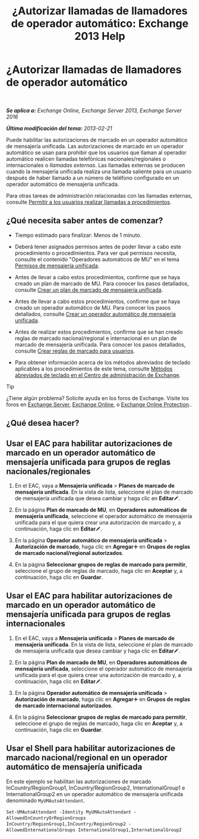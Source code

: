 ﻿---
title: '¿Autorizar llamadas de llamadores de operador automático: Exchange 2013 Help'
TOCTitle: ¿Autorizar llamadas de llamadores de operador automático
ms:assetid: c6c94fad-64df-44aa-a198-980f017ef716
ms:mtpsurl: https://technet.microsoft.com/es-es/library/Bb691238(v=EXCHG.150)
ms:contentKeyID: 51406554
ms.date: 05/22/2018
mtps_version: v=EXCHG.150
ms.translationtype: MT
---

# ¿Autorizar llamadas de llamadores de operador automático

 

_**Se aplica a:** Exchange Online, Exchange Server 2013, Exchange Server 2016_

_**Última modificación del tema:** 2013-02-21_

Puede habilitar las autorizaciones de marcado en un operador automático de mensajería unificada. Las autorizaciones de marcado en un operador automático se usan para prohibir que los usuarios que llaman al operador automático realicen llamadas telefónicas nacionales/regionales o internacionales o *llamadas externas*. Las llamadas externas se producen cuando la mensajería unificada realiza una llamada saliente para un usuario después de haber llamado a un número de teléfono configurado en un operador automático de mensajería unificada.

Para otras tareas de administración relacionadas con las llamadas externas, consulte [Permitir a los usuarios realizar llamadas a procedimientos](allowing-users-to-make-calls-procedures-exchange-2013-help.md).

## ¿Qué necesita saber antes de comenzar?

  - Tiempo estimado para finalizar: Menos de 1 minuto.

  - Deberá tener asignados permisos antes de poder llevar a cabo este procedimiento o procedimientos. Para ver qué permisos necesita, consulte el contenido "Operadores automáticos de MU" en el tema [Permisos de mensajería unificada](unified-messaging-permissions-exchange-2013-help.md).

  - Antes de llevar a cabo estos procedimientos, confirme que se haya creado un plan de marcado de MU. Para conocer los pasos detallados, consulte [Crear un plan de marcado de mensajería unificada](create-a-um-dial-plan-exchange-2013-help.md).

  - Antes de llevar a cabo estos procedimientos, confirme que se haya creado un operador automático de MU. Para conocer los pasos detallados, consulte [Crear un operador automático de mensajería unificada](create-a-um-auto-attendant-exchange-2013-help.md).

  - Antes de realizar estos procedimientos, confirme que se han creado reglas de marcado nacional/regional e internacional en un plan de marcado de mensajería unificada. Para conocer los pasos detallados, consulte [Crear reglas de marcado para usuarios](create-dialing-rules-for-users-exchange-2013-help.md).

  - Para obtener información acerca de los métodos abreviados de teclado aplicables a los procedimientos de este tema, consulte [Métodos abreviados de teclado en el Centro de administración de Exchange](keyboard-shortcuts-in-the-exchange-admin-center-exchange-online-protection-help.md).


> [!TIP]
> ¿Tiene algún problema? Solicite ayuda en los foros de Exchange. Visite los foros en <A href="https://go.microsoft.com/fwlink/p/?linkid=60612">Exchange Server</A>, <A href="https://go.microsoft.com/fwlink/p/?linkid=267542">Exchange Online</A>, o <A href="https://go.microsoft.com/fwlink/p/?linkid=285351">Exchange Online Protection</A>..



## ¿Qué desea hacer?

## Usar el EAC para habilitar autorizaciones de marcado en un operador automático de mensajería unificada para grupos de reglas nacionales/regionales

1.  En el EAC, vaya a **Mensajería unificada** \> **Planes de marcado de mensajería unificada**. En la vista de lista, seleccione el plan de marcado de mensajería unificada que desea cambiar y haga clic en **Editar**![Icono Editar](images/Bb124582.6f53ccb2-1f13-4c02-bea0-30690e6ea71d(EXCHG.150).gif "Icono Editar").

2.  En la página **Plan de marcado de MU**, en **Operadores automáticos de mensajería unificada**, seleccione el operador automático de mensajería unificada para el que quiera crear una autorización de marcado y, a continuación, haga clic en **Editar**![Icono Editar](images/Bb124582.6f53ccb2-1f13-4c02-bea0-30690e6ea71d(EXCHG.150).gif "Icono Editar").

3.  En la página **Operador automático de mensajería unificada** \> **Autorización de marcado**, haga clic en **Agregar**![Agregar icono](images/JJ218640.c1e75329-d6d7-4073-a27d-498590bbb558(EXCHG.150).gif "Agregar icono") en **Grupos de reglas de marcado nacional/regional autorizados**.

4.  En la página **Seleccionar grupos de reglas de marcado para permitir**, seleccione el grupo de reglas de marcado, haga clic en **Aceptar** y, a continuación, haga clic en **Guardar**.

## Usar el EAC para habilitar autorizaciones de marcado en un operador automático de mensajería unificada para grupos de reglas internacionales

1.  En el EAC, vaya a **Mensajería unificada** \> **Planes de marcado de mensajería unificada**. En la vista de lista, seleccione el plan de marcado de mensajería unificada que desea cambiar y haga clic en **Editar**![Icono Editar](images/Bb124582.6f53ccb2-1f13-4c02-bea0-30690e6ea71d(EXCHG.150).gif "Icono Editar").

2.  En la página **Plan de marcado de MU**, en **Operadores automáticos de mensajería unificada**, seleccione el operador automático de mensajería unificada para el que quiera crear una autorización de marcado y, a continuación, haga clic en **Editar**![Icono Editar](images/Bb124582.6f53ccb2-1f13-4c02-bea0-30690e6ea71d(EXCHG.150).gif "Icono Editar").

3.  En la página **Operador automático de mensajería unificada** \> **Autorización de marcado**, haga clic en **Agregar**![Agregar icono](images/JJ218640.c1e75329-d6d7-4073-a27d-498590bbb558(EXCHG.150).gif "Agregar icono") en **Grupos de reglas de marcado internacional autorizados**.

4.  En la página **Seleccionar grupos de reglas de marcado para permitir**, seleccione el grupo de reglas de marcado, haga clic en **Aceptar** y, a continuación, haga clic en **Guardar**.

## Usar el Shell para habilitar autorizaciones de marcado nacional/regional en un operador automático de mensajería unificada

En este ejemplo se habilitan las autorizaciones de marcado InCountry/RegionGroup1, InCountry/RegionGroup2, InternationalGroup1 e InternationalGroup2 en un operador automático de mensajería unificada denominado `MyUMAutoAttendant`.

    Set-UMAutoAttendant -Identity MyUMAutoAttendant -AllowedInCountryOrRegionGroups InCountry/RegionGroup1,InCountry/RegionGroup2 -AllowedInternationalGroups InternationalGroup1,InternationalGroup2

